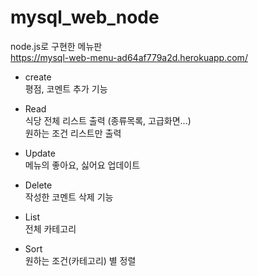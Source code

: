 # mysql_web_node
node.js로  구현한 메뉴판<br/>
https://mysql-web-menu-ad64af779a2d.herokuapp.com/

- create<br/>
평점, 코멘트 추가 기능

- Read<br/>
식당 전체 리스트 출력 (종류목록, 고급화면...)<br/>
원하는 조건 리스트만 출력

- Update<br/>
메뉴의 좋아요, 싫어요 업데이트

- Delete<br/>
작성한 코멘트 삭제 기능

- List<br/>
전체 카테고리

- Sort<br/>
원하는 조건(카테고리) 별 정렬
